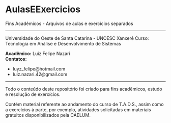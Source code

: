 AulasEExercicios
================

Fins Acadêmicos - Arquivos de aulas e exercícios separados

<hr>

Universidade do Oeste de Santa Catarina - UNOESC Xanxerê
Curso: Tecnologia em Análise e Desenvolvimento de Sistemas

<strong>Acadêmico:</strong> Luiz Felipe Nazari 
<br>
<strong>Contatos:</strong>
<ul>
  <li>luyz_felipe@hotmail.com</li>
  <li>luiz.nazari.42@gmail.com</li>
</ul>

<hr>

Todo o conteúdo deste repositório foi criado para fins acadêmicos, estudo e resolução de exercícios.

Contém material referente ao andamento do curso de T.A.D.S., assim como a exercícios à parte, por exemplo, atividades solicitadas em materiais gratuitos disponibilizados pela CAELUM.
